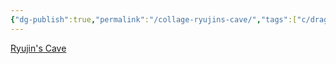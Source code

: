 ```yaml
---
{"dg-publish":true,"permalink":"/collage-ryujins-cave/","tags":["c/dragon","c/cave","c/rocks","c/fog","c/water","c/water-fountain","c/rpg","c/caleidoscope"],"created":"2024-01-03T09:53:40.612-05:00","updated":"2024-01-03T09:55:05.372-05:00"}
---
```



[Ryujin's Cave](https://www.instagram.com/p/CHBp5S6BMUD/)
